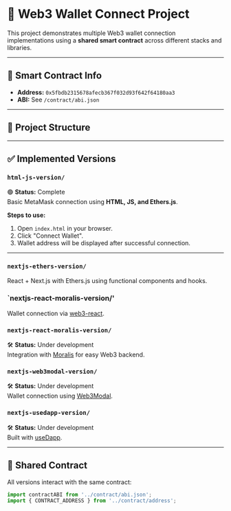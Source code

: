 # 🚀 Web3 Wallet Connect Project

This project demonstrates multiple Web3 wallet connection implementations using a **shared smart contract** across different stacks and libraries.

---

## 🔗 Smart Contract Info

- **Address:** `0x5fbdb2315678afecb367f032d93f642f64180aa3`
- **ABI:** See `/contract/abi.json`

---

## 📁 Project Structure

---

## ✅ Implemented Versions

### `html-js-version/`

🟢 **Status:** Complete  
Basic MetaMask connection using **HTML, JS, and Ethers.js**.

**Steps to use:**

1. Open `index.html` in your browser.  
2. Click "Connect Wallet".  
3. Wallet address will be displayed after successful connection.

---


### `nextjs-ethers-version/`


React + Next.js with Ethers.js using functional components and hooks.

### `nextjs-react-moralis-version/'


Wallet connection via [web3-react](https://github.com/Uniswap/web3-react).

### `nextjs-react-moralis-version/`

🛠️ **Status:** Under development  
Integration with [Moralis](https://moralis.io/) for easy Web3 backend.

### `nextjs-web3modal-version/`

🛠️ **Status:** Under development  
Wallet connection using [Web3Modal](https://web3modal.com/).

### `nextjs-usedapp-version/`

🛠️ **Status:** Under development  
Built with [useDapp](https://usedapp.io/).

---

## 🧠 Shared Contract

All versions interact with the same contract:

```js
import contractABI from '../contract/abi.json';
import { CONTRACT_ADDRESS } from '../contract/address';
